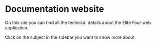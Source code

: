 # Documentation website
On this site you can find all the technical details about the Elite Four web application.

Click on the subject in the sidebar you want to know more about.